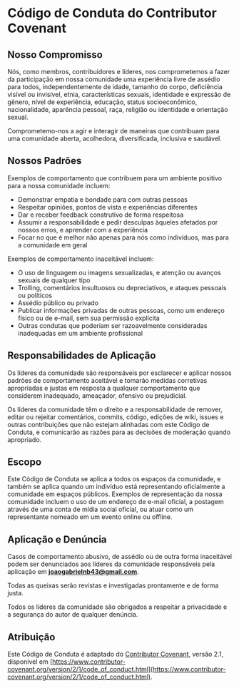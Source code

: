 # Código de Conduta do Contributor Covenant

## Nosso Compromisso

Nós, como membros, contribuidores e líderes, nos comprometemos a fazer da participação em nossa comunidade uma experiência livre de assédio para todos, independentemente de idade, tamanho do corpo, deficiência visível ou invisível, etnia, características sexuais, identidade e expressão de gênero, nível de experiência, educação, status socioeconômico, nacionalidade, aparência pessoal, raça, religião ou identidade e orientação sexual.

Comprometemo-nos a agir e interagir de maneiras que contribuam para uma comunidade aberta, acolhedora, diversificada, inclusiva e saudável.

## Nossos Padrões

Exemplos de comportamento que contribuem para um ambiente positivo para a nossa comunidade incluem:

* Demonstrar empatia e bondade para com outras pessoas
* Respeitar opiniões, pontos de vista e experiências diferentes
* Dar e receber feedback construtivo de forma respeitosa
* Assumir a responsabilidade e pedir desculpas àqueles afetados por nossos erros, e aprender com a experiência
* Focar no que é melhor não apenas para nós como indivíduos, mas para a comunidade em geral

Exemplos de comportamento inaceitável incluem:

* O uso de linguagem ou imagens sexualizadas, e atenção ou avanços sexuais de qualquer tipo
* Trolling, comentários insultuosos ou depreciativos, e ataques pessoais ou políticos
* Assédio público ou privado
* Publicar informações privadas de outras pessoas, como um endereço físico ou de e-mail, sem sua permissão explícita
* Outras condutas que poderiam ser razoavelmente consideradas inadequadas em um ambiente profissional

## Responsabilidades de Aplicação

Os líderes da comunidade são responsáveis por esclarecer e aplicar nossos padrões de comportamento aceitável e tomarão medidas corretivas apropriadas e justas em resposta a qualquer comportamento que considerem inadequado, ameaçador, ofensivo ou prejudicial.

Os líderes da comunidade têm o direito e a responsabilidade de remover, editar ou rejeitar comentários, commits, código, edições de wiki, issues e outras contribuições que não estejam alinhadas com este Código de Conduta, e comunicarão as razões para as decisões de moderação quando apropriado.

## Escopo

Este Código de Conduta se aplica a todos os espaços da comunidade, e também se aplica quando um indivíduo está representando oficialmente a comunidade em espaços públicos. Exemplos de representação da nossa comunidade incluem o uso de um endereço de e-mail oficial, a postagem através de uma conta de mídia social oficial, ou atuar como um representante nomeado em um evento online ou offline.

## Aplicação e Denúncia

Casos de comportamento abusivo, de assédio ou de outra forma inaceitável podem ser denunciados aos líderes da comunidade responsáveis pela aplicação em **joaogabrielnb43@gmail.com**.

Todas as queixas serão revistas e investigadas prontamente e de forma justa.

Todos os líderes da comunidade são obrigados a respeitar a privacidade e a segurança do autor de qualquer denúncia.

## Atribuição

Este Código de Conduta é adaptado do [Contributor Covenant](https://www.contributor-covenant.org), versão 2.1, disponível em [https://www.contributor-covenant.org/version/2/1/code_of_conduct.html](https://www.contributor-covenant.org/version/2/1/code_of_conduct.html).